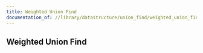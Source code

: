 ```yaml
---
title: Weighted Union Find
documentation_of: //library/datastructure/union_find/weighted_union_find.hpp
---
```

## Weighted Union Find